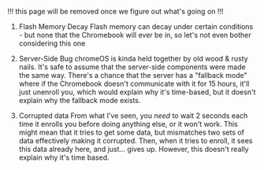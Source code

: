 !!! this page will be removed once we figure out what's going on !!!

1. Flash Memory Decay
Flash memory can decay under certain conditions - but none that the Chromebook will ever be in, so let's not even bother considering this one

2. Server-Side Bug
chromeOS is kinda held together by old wood & rusty nails. It's safe to assume that the server-side components were made the same way. There's a chance that the server has a "fallback mode" where if the Chromebook doesn't communicate with it for 15 hours, it'll just unenroll you, which would explain why it's time-based, but it doesn't explain why the fallback mode exists.

3. Corrupted data
From what I've seen, you *need* to wait 2 seconds each time it enrolls you before doing anything else, or it won't work. This might mean that it tries to get some data, but mismatches two sets of data effectively making it corrupted. Then, when it tries to enroll, it sees this data already here, and just... gives up. However, this doesn't really explain why it's time based. 
